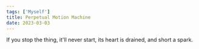 ```yaml
---  
tags: ['Myself']
title: Perpetual Motion Machine
date: 2023-03-03
---
```


If you stop the thing,
it'll never start,
its heart is drained,
and short a spark.